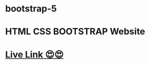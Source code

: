 # bootstrap-5


# HTML CSS BOOTSTRAP Website

 # <a href ="https://bootstrap-websitee.vercel.app/">Live Link 😍😍</a>
